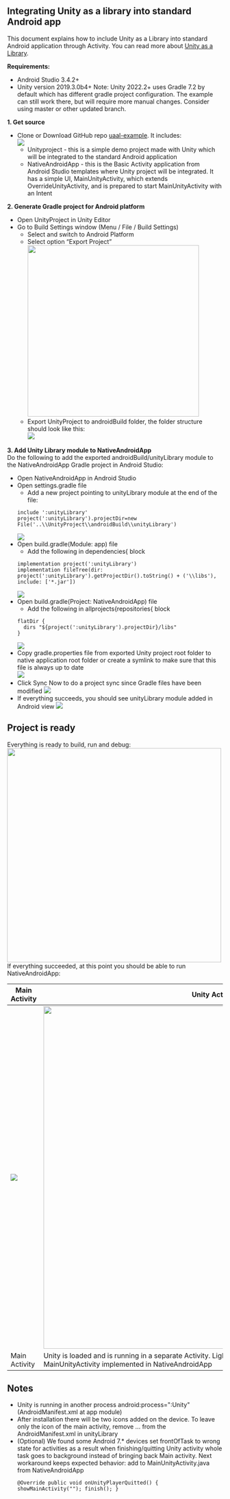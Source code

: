 ## Integrating Unity as a library into standard Android app
This document explains how to include Unity as a Library into standard Android application through Activity. You can read more about [Unity as a Library](https://docs.unity3d.com/2019.3/Documentation/Manual/UnityasaLibrary.html).

**Requirements:**
- Android Studio 3.4.2+
- Unity version 2019.3.0b4+
Note: Unity 2022.2+ uses Gradle 7.2 by default which has different gradle project configuration. The example can still work there, but will require more manual changes. Consider using master or other updated branch.

**1. Get source**
- Clone or Download GitHub repo [uaal-example](https://github.com/Unity-Technologies/uaal-example). It includes:
  <br><img src="images/android/rootFolderStructure.png">
  - Unityproject - this is a simple demo project made with Unity which will be integrated to the standard Android application
  - NativeAndroidApp - this is the Basic Activity application from Android Studio templates where Unity project will be integrated. It has a simple UI, MainUnityActivity, which extends OverrideUnityActivity, and is prepared to start MainUnityActivity with an Intent 

**2. Generate Gradle project for Android platform**
- Open UnityProject in Unity Editor
- Go to Build Settings window (Menu / File / Build Settings)
  - Select and switch to Android Platform
  - Select option “Export Project” 
    <br><img src="images/android/exportProject.png" width='400px'>
  - Export UnityProject to androidBuild folder, the folder structure should look like this:
    <br><img src="images/android/exportedProjectFolder.png">
    
**3. Add Unity Library module to NativeAndroidApp**
<br>Do the following to add the exported androidBuild/unityLibrary module to the NativeAndroidApp Gradle project in Android Studio:
- Open NativeAndroidApp in Android Studio
- Open settings.gradle file
  - Add a new project pointing to unityLibrary module at the end of the file: 
  ```
  include ':unityLibrary'
  project(':unityLibrary').projectDir=new File('..\\UnityProject\\androidBuild\\unityLibrary')
  ```
  <img src="images/android/settingsGradle.png">
- Open build.gradle(Module: app) file
  - Add the following in dependencies{ block
  ```
  implementation project(':unityLibrary')
  implementation fileTree(dir: project(':unityLibrary').getProjectDir().toString() + ('\\libs'), include: ['*.jar'])
  ```
  <img src="images/android/buildGradleApp.png">
- Open build.gradle(Project: NativeAndroidApp) file
  - Add the following in allprojects{repositories{ block
  ```
  flatDir {
    dirs "${project(':unityLibrary').projectDir}/libs"
  }
  ```
  <img src="images/android/buildGradleNativeApp.png">
- Copy gradle.properties file from exported Unity project root folder to native application root folder or create a symlink to make sure that this file is always up to date
  <br><img src="images/android/exportedASProject.png">
- Click Sync Now to do a project sync since Gradle files have been modified
  <img src="images/android/syncGradle.png">
- If everything succeeds, you should see unityLibrary module added in Android view
  <img src="images/android/unityLibraryModule.png">

## Project is ready
Everything is ready to build, run and debug:
<br><img src="images/android/buildOnDevice.png" width='500px'>
<br>If everything succeeded, at this point you should be able to run NativeAndroidApp:

Main Activity | Unity Activity
------------ | -------------
<img src="images/android/appNativeSS.png" > | <img src="images/android/appUnitySS.png" height='800px'>
Main Activity | Unity is loaded and is running in a separate Activity. Light grey buttons in the middle are added from the MainUnityActivity implemented in NativeAndroidApp

## Notes
- Unity is running in another process android:process=":Unity" (AndroidManifest.xml at app module)
- After installation there will be two icons added on the device. To leave only the icon of the main activity, remove <intent-filter>...</intent-filter> from the AndroidManifest.xml in unityLibrary
- (Optional) We found some Android 7.* devices set frontOfTask to wrong state for activities as a result when finishing/quitting Unity activity whole task goes to background instead of bringing back Main activity. Next workaround keeps expected behavior: add to MainUnityActivity.java from NativeAndroidApp
  ```
  @Override public void onUnityPlayerQuitted() { showMainActivity(""); finish(); }
  ```
